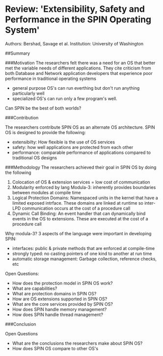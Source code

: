 # Review: 'Extensibility, Safety and Performance in the SPIN Operating System'

Authors: Bershad, Savage et al.
Institution: University of Washington

##Summary

###Motivation
The researchers felt there was a need for an OS that better met
the variable needs of different applications. They cite criticism from both
Database and Network application developers that experience poor performance in
traditional operating systems

- general purpose OS's can run everthing but don't run anything particularly well
- specialized OS's can run only a few program's well. 

Can SPIN be the best of both worlds?

###Contribution

The researchers contribute SPIN OS as an alternate OS architecture. SPIN OS is designed to provide the following:

- extensibilty: How flexible is the use of OS services
- safety: how well applications are protected from each other
- performance: comparable performance of applications compared to traditional OS designs

###Methodology
The researchers achieved their goal in SPIN OS by doing the following

1. Colocation of OS & extension services = low cost of communication
2. Modularity enforced by lang Modula-3: inherently provides boundaries between
modules at compile time
3. Logical Protection Domains: Namespaced units in the kernel that have a
limited exposed intrface. These domains are linked at runtime so inter-LPD
communication occurs at the cost of a procedure call
4. Dynamic Call Binding: An event handler that can dynamically bind events in
the OS to extensions. These are executed at the cost of a procedure call

Why modula-3?
3 aspects of the language were important in developing SPIN:
- interfaces: public & private methods that are enforced at compile-time
- strongly typed: no casting pointers of one kind to another at run time
- automatic storage management: Garbage collection, reference checks, etc

Open Questions: 
- How does the protection model in SPIN OS work?
- What are capabilities?
- What are protection domains in SPIN OS?
- How are OS extensions supported in SPIN OS?
- What are the core services provided by SPIN OS?
- How does SPIN handle memory management?
- How does SPIN handle thread management?

###Conclusion

Open Questions
- What are the conclusions the researchers make about SPIN OS?
- How does SPIN OS compare to other OS's

